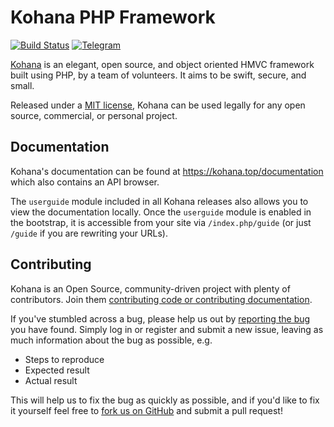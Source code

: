 # Kohana PHP Framework
[![Build Status](https://travis-ci.org/kilofox/kohana.svg?branch=master)](https://travis-ci.org/kilofox/kohana) [![Telegram](https://img.shields.io/badge/Telegram-joinChat-green.svg)](https://t.me/kohana)

[Kohana](http://kohana.top) is an elegant, open source, and object oriented HMVC framework built using PHP, by a team of volunteers. It aims to be swift, secure, and small.

Released under a [MIT license](https://kohana.top/license), Kohana can be used legally for any open source, commercial, or personal project.

## Documentation
Kohana's documentation can be found at <https://kohana.top/documentation> which also contains an API browser.

The `userguide` module included in all Kohana releases also allows you to view the documentation locally. Once the `userguide` module is enabled in the bootstrap, it is accessible from your site via `/index.php/guide` (or just `/guide` if you are rewriting your URLs).

## Contributing
Kohana is an Open Source, community-driven project with plenty of contributors. Join them [contributing code or contributing documentation](https://github.com/kilofox/kohana/blob/master/CONTRIBUTING.md).

If you've stumbled across a bug, please help us out by [reporting the bug](https://github.com/kilofox/kohana/issues/new) you have found. Simply log in or register and submit a new issue, leaving as much information about the bug as possible, e.g.

* Steps to reproduce
* Expected result
* Actual result

This will help us to fix the bug as quickly as possible, and if you'd like to fix it yourself feel free to [fork us on GitHub](https://github.com/kilofox/kohana) and submit a pull request!

